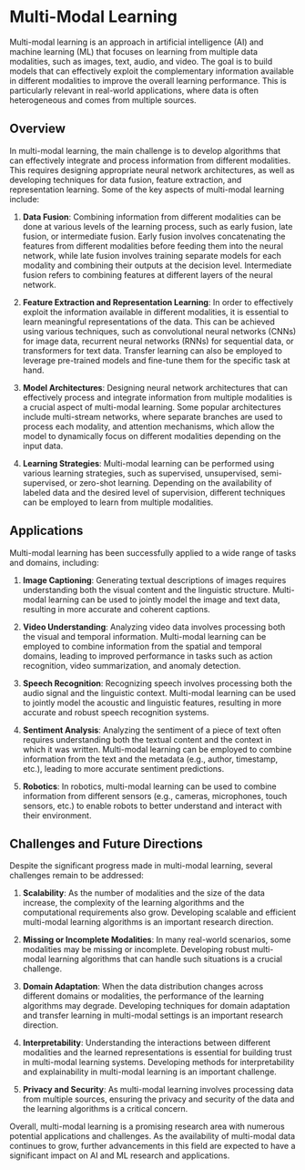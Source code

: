 # Multi-Modal Learning

Multi-modal learning is an approach in artificial intelligence (AI) and machine learning (ML) that focuses on learning from multiple data modalities, such as images, text, audio, and video. The goal is to build models that can effectively exploit the complementary information available in different modalities to improve the overall learning performance. This is particularly relevant in real-world applications, where data is often heterogeneous and comes from multiple sources.

## Overview

In multi-modal learning, the main challenge is to develop algorithms that can effectively integrate and process information from different modalities. This requires designing appropriate neural network architectures, as well as developing techniques for data fusion, feature extraction, and representation learning. Some of the key aspects of multi-modal learning include:

1. **Data Fusion**: Combining information from different modalities can be done at various levels of the learning process, such as early fusion, late fusion, or intermediate fusion. Early fusion involves concatenating the features from different modalities before feeding them into the neural network, while late fusion involves training separate models for each modality and combining their outputs at the decision level. Intermediate fusion refers to combining features at different layers of the neural network.

2. **Feature Extraction and Representation Learning**: In order to effectively exploit the information available in different modalities, it is essential to learn meaningful representations of the data. This can be achieved using various techniques, such as convolutional neural networks (CNNs) for image data, recurrent neural networks (RNNs) for sequential data, or transformers for text data. Transfer learning can also be employed to leverage pre-trained models and fine-tune them for the specific task at hand.

3. **Model Architectures**: Designing neural network architectures that can effectively process and integrate information from multiple modalities is a crucial aspect of multi-modal learning. Some popular architectures include multi-stream networks, where separate branches are used to process each modality, and attention mechanisms, which allow the model to dynamically focus on different modalities depending on the input data.

4. **Learning Strategies**: Multi-modal learning can be performed using various learning strategies, such as supervised, unsupervised, semi-supervised, or zero-shot learning. Depending on the availability of labeled data and the desired level of supervision, different techniques can be employed to learn from multiple modalities.

## Applications

Multi-modal learning has been successfully applied to a wide range of tasks and domains, including:

1. **Image Captioning**: Generating textual descriptions of images requires understanding both the visual content and the linguistic structure. Multi-modal learning can be used to jointly model the image and text data, resulting in more accurate and coherent captions.

2. **Video Understanding**: Analyzing video data involves processing both the visual and temporal information. Multi-modal learning can be employed to combine information from the spatial and temporal domains, leading to improved performance in tasks such as action recognition, video summarization, and anomaly detection.

3. **Speech Recognition**: Recognizing speech involves processing both the audio signal and the linguistic context. Multi-modal learning can be used to jointly model the acoustic and linguistic features, resulting in more accurate and robust speech recognition systems.

4. **Sentiment Analysis**: Analyzing the sentiment of a piece of text often requires understanding both the textual content and the context in which it was written. Multi-modal learning can be employed to combine information from the text and the metadata (e.g., author, timestamp, etc.), leading to more accurate sentiment predictions.

5. **Robotics**: In robotics, multi-modal learning can be used to combine information from different sensors (e.g., cameras, microphones, touch sensors, etc.) to enable robots to better understand and interact with their environment.

## Challenges and Future Directions

Despite the significant progress made in multi-modal learning, several challenges remain to be addressed:

1. **Scalability**: As the number of modalities and the size of the data increase, the complexity of the learning algorithms and the computational requirements also grow. Developing scalable and efficient multi-modal learning algorithms is an important research direction.

2. **Missing or Incomplete Modalities**: In many real-world scenarios, some modalities may be missing or incomplete. Developing robust multi-modal learning algorithms that can handle such situations is a crucial challenge.

3. **Domain Adaptation**: When the data distribution changes across different domains or modalities, the performance of the learning algorithms may degrade. Developing techniques for domain adaptation and transfer learning in multi-modal settings is an important research direction.

4. **Interpretability**: Understanding the interactions between different modalities and the learned representations is essential for building trust in multi-modal learning systems. Developing methods for interpretability and explainability in multi-modal learning is an important challenge.

5. **Privacy and Security**: As multi-modal learning involves processing data from multiple sources, ensuring the privacy and security of the data and the learning algorithms is a critical concern.

Overall, multi-modal learning is a promising research area with numerous potential applications and challenges. As the availability of multi-modal data continues to grow, further advancements in this field are expected to have a significant impact on AI and ML research and applications.
